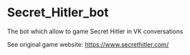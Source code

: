 # Secret_Hitler_bot
The bot which allow to game Secret Hitler in VK conversations


See original game website: https://www.secrethitler.com/

